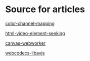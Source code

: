 # Source for articles

[color-channel-mapping](https://stepancar.github.io/articles/articles/color-channel-mapping/src/)

[html-video-element-seeking](https://stepancar.github.io/articles/articles/html-video-element-seeking/src/)

[canvas-webworker](https://stepancar.github.io/articles/articles/canvas-webworker/)

[webcodecs-libavjs](https://stepancar.github.io/articles/articles/webcodecs-libavjs/)